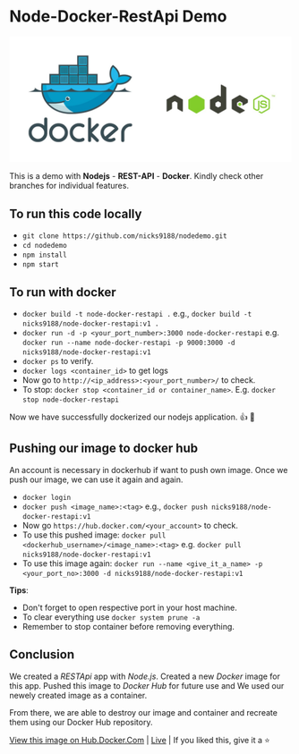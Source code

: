 # Node-Docker-RestApi Demo

![picture alt](views/img/docker-node.jpeg)

This is a demo with **Nodejs** - **REST-API** - **Docker**. Kindly check other branches for individual features.

## To run this code locally

* `git clone https://github.com/nicks9188/nodedemo.git`
* `cd nodedemo`
* `npm install`
* `npm start`

## To run with docker

* `docker build -t node-docker-restapi .` e.g., `docker build -t nicks9188/node-docker-restapi:v1 .`
* `docker run -d -p <your_port_number>:3000 node-docker-restapi` e.g. `docker run --name node-docker-restapi -p 9000:3000 -d nicks9188/node-docker-restapi:v1`
* `docker ps` to verify.
* `docker logs <container_id>` to get logs
* Now go to `http://<ip_address>:<your_port_number>/` to check.
* To stop: `docker stop <container_id or container_name>`. E.g. `docker stop node-docker-restapi`

Now we have successfully dockerized our nodejs application. :thumbsup: :metal:

## Pushing our image to docker hub

An account is necessary in dockerhub if want to push own image. Once we push our image, we can use it again and again.

* `docker login`
* `docker push <image_name>:<tag>` e.g., `docker push nicks9188/node-docker-restapi:v1`
* Now go `https://hub.docker.com/<your_account>` to check.
* To use this pushed image: `docker pull <dockerhub_username>/<image_name>:<tag>` e.g. `docker pull nicks9188/node-docker-restapi:v1`
* To use this image again: `docker run --name <give_it_a_name> -p <your_port_no>:3000 -d nicks9188/node-docker-restapi:v1`

**Tips**:

* Don't forget to open respective port in your host machine.
* To clear everything use `docker system prune -a`
* Remember to stop container before removing everything.

## Conclusion

We created a _RESTApi_ app with _Node.js_. Created a new _Docker_ image for this app. Pushed this image to _Docker Hub_ for future use and We used our newely created image as a container.

From there, we are able to destroy our image and container and recreate them using our Docker Hub repository.

[View this image on Hub.Docker.Com](https://hub.docker.com/r/nicks9188/node-docker-restapi) | [Live](http://13.233.15.16:7000/) | If you liked this, give it a :star:
